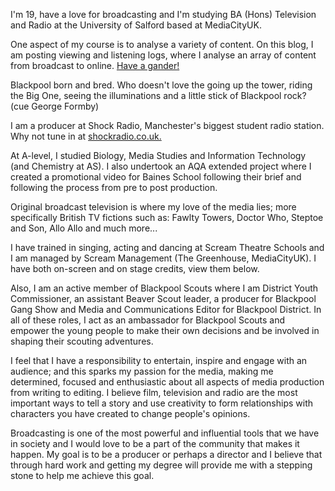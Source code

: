 I'm 19, have a love for broadcasting and I'm studying BA (Hons) Television and Radio at the University of Salford based at MediaCityUK.

One aspect of my course is to analyse a variety of content. On this blog, I am posting viewing and listening logs, where I analyse an array of content from broadcast to online. <a href="/blog/"> Have a gander! </a>

Blackpool born and bred. Who doesn't love the going up the tower, riding the Big One, seeing the illuminations and a little stick of Blackpool rock? (cue George Formby)

I am a producer at Shock Radio, Manchester's biggest student radio station. Why not tune in at <a href="shockradio.co.uk"> shockradio.co.uk. </a>

At A-level, I studied Biology, Media Studies and Information Technology (and Chemistry at AS). I also undertook an AQA extended project where I created a promotional video for Baines School following their brief and following the process from pre to post production.


Original broadcast television is where my love of the media lies; more specifically British TV fictions such as: Fawlty Towers, Doctor Who, Steptoe and Son, Allo Allo and much more...

I have trained in singing, acting and dancing at Scream Theatre Schools and I am managed by Scream Management (The Greenhouse, MediaCityUK). I have both on-screen and on stage credits, view them below.

Also, I am an active member of Blackpool Scouts where I am District Youth Commissioner, an assistant Beaver Scout leader, a producer for Blackpool Gang Show and Media and Communications Editor for Blackpool District. In all of these roles, I act as an ambassador for Blackpool Scouts and empower the young people to make their own decisions and be involved in shaping their scouting adventures.

I feel that I have a responsibility to entertain, inspire and engage with an audience; and this sparks my passion for the media, making me determined, focused and enthusiastic about all aspects of media production from writing to editing. I believe film, television and radio are the most important ways to tell a story and use creativity to form relationships with characters you have created to change people's opinions.

Broadcasting is one of the most powerful and influential tools that we have in society and I would love to be a part of the community that makes it happen. My goal is to be a producer or perhaps a director and I believe that through hard work and getting my degree will provide me with a stepping stone to help me achieve this goal.

